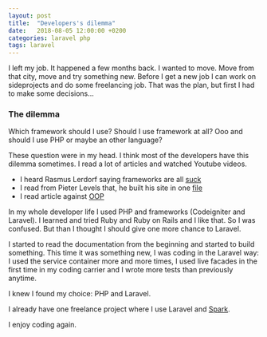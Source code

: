 ```yaml
---
layout: post
title:  "Developers's dilemma"
date:   2018-08-05 12:00:00 +0200
categories: laravel php
tags: laravel
---
```


I left my job. It happened a few months back. I wanted to move. Move from that city, move and try something new. Before I get a new job I can work on sideprojects and do some freelancing job. That was the plan, but first I had to make some decisions...

<!--more-->

### The dilemma

Which framework should I use? Should I use framework at all? Ooo and should I use PHP or maybe an other language?

These question were in my head. I think most of the developers have this dilemma sometimes. I read a lot of articles and watched Youtube videos.

- I heard Rasmus Lerdorf saying frameworks are all [suck](https://www.youtube.com/watch?v=DuB6UjEsY_Y)
- I read from Pieter Levels that, he built his site in one [file](https://twitter.com/levelsio/status/938707166508154880)
- I read article against [OOP](https://medium.com/@brianwill/object-oriented-programming-a-personal-disaster-1b044c2383ab)

In my whole developer life I used PHP and frameworks (Codeigniter and Laravel). I learned and tried Ruby and Ruby on Rails and I like that. So I was confused. But than I thought I should give one more chance to Laravel.

I started to read the documentation from the beginning and started to build something. This time it was something new, I was coding in the Laravel way: I used the service container more and more times, I used live facades in the first time in my coding carrier and I wrote more tests than previously anytime.

I knew I found my choice: PHP and Laravel.

I already have one freelance project where I use Laravel and [Spark](https://spark.laravel.com).

I enjoy coding again.

